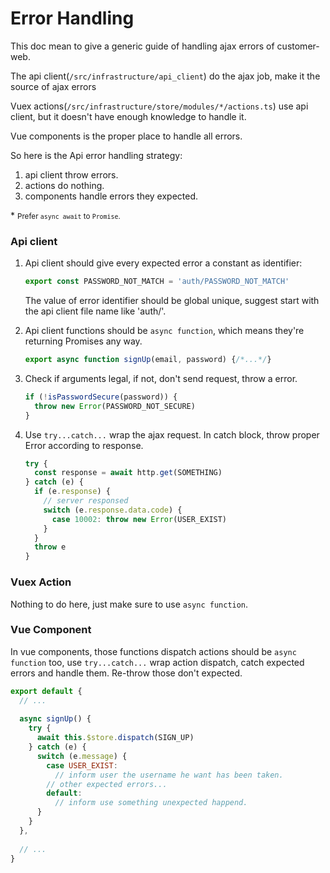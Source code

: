 # Error Handling

This doc mean to give a generic guide of handling ajax errors of customer-web.

The api client(`/src/infrastructure/api_client`) do the ajax job, make it the source of ajax errors

Vuex actions(`/src/infrastructure/store/modules/*/actions.ts`) use api client, but it doesn't have enough knowledge to handle it.

Vue components is the proper place to handle all errors.

So here is the Api error handling strategy:

1. api client throw errors.
2. actions do nothing.
3. components handle errors they expected.

\* <small>Prefer `async await` to `Promise`.</small>

### Api client

1. Api client should give every expected error a constant as identifier:

    ```javascript
    export const PASSWORD_NOT_MATCH = 'auth/PASSWORD_NOT_MATCH'
    ```
    
    The value of error identifier should be global unique, suggest start with the api client file name like 'auth/'. 

2. Api client functions should be `async function`, which means they're returning Promises any way.

    ```javascript
    export async function signUp(email, password) {/*...*/}
    ```

3. Check if arguments legal, if not, don't send request, throw a error.

    ```javascript
    if (!isPasswordSecure(password)) {
      throw new Error(PASSWORD_NOT_SECURE)
    }
    ```

4. Use `try...catch...` wrap the ajax request. In catch block, throw proper Error according to response.

    ```javascript
    try {
      const response = await http.get(SOMETHING)
    } catch (e) {
      if (e.response) {
        // server responsed
        switch (e.response.data.code) {
          case 10002: throw new Error(USER_EXIST)
        }
      }
      throw e
    }
    ```

### Vuex Action

Nothing to do here, just make sure to use `async function`. 

### Vue Component

In vue components, those functions dispatch actions should be `async function` too, use `try...catch...` wrap action dispatch, catch expected errors and handle them. Re-throw those don't expected.

```javascript
export default {
  // ...
  
  async signUp() {
    try {
      await this.$store.dispatch(SIGN_UP)
    } catch (e) {
      switch (e.message) {
        case USER_EXIST:
          // inform user the username he want has been taken.
        // other expected errors...
        default:
          // inform use something unexpected happend.
      }
    }
  },
  
  // ...
}
```
